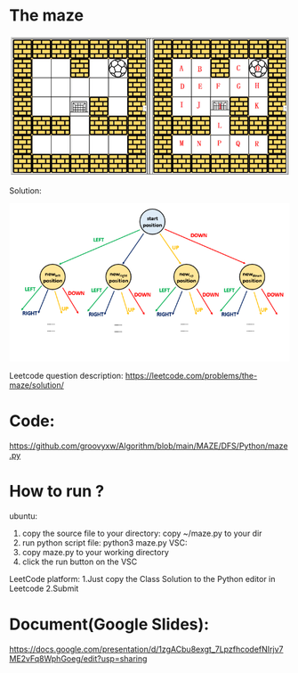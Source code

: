 # The maze 

![GitHub Logo](Maze_Problem2_2.PNG)




Solution:



![GitHub Logo](matrix_dfs_.png)


Leetcode question description: 
https://leetcode.com/problems/the-maze/solution/



# Code: 
https://github.com/groovyxw/Algorithm/blob/main/MAZE/DFS/Python/maze.py


# How to run ?
ubuntu:
1. copy the source file to your directory: 
    copy ~/maze.py to your dir 
2. run python script file: 
    python3 maze.py
VSC:
1. copy maze.py to your working directory
2. click the run button on the VSC

LeetCode platform:
1.Just copy the Class Solution to the Python editor in Leetcode
2.Submit


# Document(Google Slides): 
https://docs.google.com/presentation/d/1zgACbu8exgt_7LpzfhcodefNIrjv7ME2vFq8WphGoeg/edit?usp=sharing

